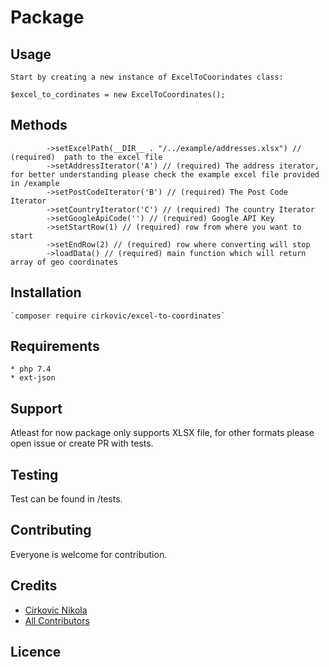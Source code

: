 # Package

## Usage
    Start by creating a new instance of ExcelToCoorindates class:

    $excel_to_cordinates = new ExcelToCoordinates();
## Methods
            ->setExcelPath(__DIR__ . "/../example/addresses.xlsx") // (required)  path to the excel file
            ->setAddressIterator('A') // (required) The address iterator, for better understanding please check the example excel file provided in /example
            ->setPostCodeIterator('B') // (required) The Post Code Iterator 
            ->setCountryIterator('C') // (required) The country Iterator
            ->setGoogleApiCode('') // (required) Google API Key
            ->setStartRow(1) // (required) row from where you want to start 
            ->setEndRow(2) // (required) row where converting will stop
            ->loadData() // (required) main function which will return array of geo coordinates
## Installation
    `composer require cirkovic/excel-to-coordinates`
## Requirements
    * php 7.4
    * ext-json

## Support
Atleast for now package only supports XLSX file, for other formats please open issue or create PR with tests.


## Testing
Test can be found in /tests.

## Contributing
Everyone is welcome for contribution.
## Credits
- <a href="https://github.com/CirkaN">Cirkovic Nikola<a>
- <a href="https://github.com/CirkaN/ExcelToCoordinates/graphs/contributors">All Contributors </a>
## Licence
